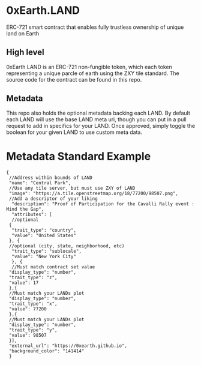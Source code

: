 # 0xEarth.LAND
ERC-721 smart contract that enables fully trustless ownership of unique land on Earth

## High level
0xEarth LAND is an ERC-721 non-fungible token, which each token representing a unique parcle of earth using the ZXY tile standard. The source code for the contract can be found in this repo.


## Metadata
This repo also holds the optional metadata backing each LAND. By default each LAND will use the base LAND meta uri, though you can put in a pull request to add in specifics for your LAND. Once approved, simply toggle the boolean for your given LAND to use custom meta data.


# Metadata Standard Example
    {
     //Address within bounds of LAND
     "name": "Central Park", 
     //Use any tile server, but must use ZXY of LAND
     "image": "https://a.tile.openstreetmap.org/18/77200/98507.png", 
     //Add a descriptor of your liking
      "description": "Proof of Participation for the Cavalli Rally event : Mind the Gap", 
      "attributes": [
      //optional 
     {
      "trait_type": "country", 
      "value": "United States"
     }, {
     //optional (city, state, neighborhood, etc)
      "trait_type": "sublocale",
      "value": "New York City"
      }, {
      //Must match contract set value
     "display_type": "number", 
     "trait_type": "z",
     "value": 17
     },{
     //Must match your LANDs plot
     "display_type": "number",
     "trait_type": "x",
     "value": 77200
     },{
     //Must match your LANDs plot
     "display_type": "number", 
     "trait_type": "y",
     "value": 98507
     }],
     "external_url": "https://0xearth.github.io",
     "background_color": "141414"
     }

